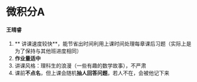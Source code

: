 # 微积分A
#### 王晴睿
1. ** 讲课速度较快**，能节省出时间利用上课时间处理每章课后习题（实际上是为了保持与其他班进度相同）
2. **作业量适中**
3. 讲课风格：理科生的浪漫（一些有趣的数学故事），不严肃
4. 课前**不点名**，但上课会随机**抽人回答问题**，若人不在，会被他记下来
         



